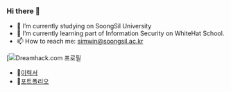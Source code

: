 ### Hi there 👋

- 🔭 I’m currently studying on SoongSil University
- 🌱 I’m currently learning part of Information Security on WhiteHat School.
- 📫 How to reach me: simwin@soongsil.ac.kr

[![Dreamhack.com
프로필]()

- 📝[이력서]()
- 📑[포트폴리오]()
